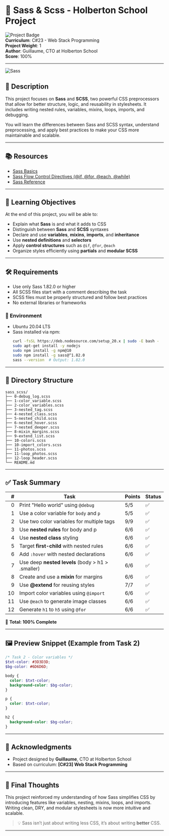 

# 📘 Sass & Scss - Holberton School Project

![Project Badge](https://img.shields.io/badge/Completion-100%25-brightgreen)  
**Curriculum**: C#23 - Web Stack Programming  
**Project Weight**: 1  
**Author**: Guillaume, CTO at Holberton School  
**Score**: 100%

---


![Sass](https://encrypted-tbn0.gstatic.com/images?q=tbn:ANd9GcSSYGH9nZSplzNbT7Zx9w-9dGKVyleSlaQNOA&s)

## 📄 Description

This project focuses on **Sass** and **SCSS**, two powerful CSS preprocessors that allow for better structure, logic, and reusability in stylesheets. It includes writing nested rules, variables, mixins, loops, imports, and debugging.

You will learn the differences between Sass and SCSS syntax, understand preprocessing, and apply best practices to make your CSS more maintainable and scalable.

---

## 📚 Resources

- [Sass Basics](https://sass-lang.com/guide)
- [Sass Flow Control Directives (@if, @for, @each, @while)](https://sass-lang.com/documentation/at-rules/control/)
- [Sass Reference](https://sass-lang.com/documentation/)

---

## 🎯 Learning Objectives

At the end of this project, you will be able to:

- Explain what **Sass** is and what it adds to CSS
- Distinguish between **Sass** and **SCSS** syntaxes
- Declare and use **variables**, **mixins**, **imports**, and **inheritance**
- Use **nested definitions** and **selectors**
- Apply **control structures** such as `@if`, `@for`, `@each`
- Organize styles efficiently using **partials** and **modular SCSS**

---

## 🛠️ Requirements

- Use only Sass 1.82.0 or higher
- All SCSS files start with a comment describing the task
- SCSS files must be properly structured and follow best practices
- No external libraries or frameworks

### 🧪 Environment

- Ubuntu 20.04 LTS
- Sass installed via npm:
  ```bash
  curl -fsSL https://deb.nodesource.com/setup_20.x | sudo -E bash -
  sudo apt-get install -y nodejs
  sudo npm install -g npm@10
  sudo npm install -g sass@^1.82.0
  sass --version  # Output: 1.82.0
  ```

---

## 📁 Directory Structure

```
sass_scss/
├── 0-debug_log.scss
├── 1-color_variable.scss
├── 2-color_variables.scss
├── 3-nested_tag.scss
├── 4-nested_class.scss
├── 5-nested_child.scss
├── 6-nested_hover.scss
├── 7-nested_deeper.scss
├── 8-mixin_margins.scss
├── 9-extend_list.scss
├── 10-colors.scss
├── 10-import_colors.scss
├── 11-photos.scss
├── 11-loop_photos.scss
├── 12-loop_header.scss
└── README.md
```

---

## ✅ Task Summary

| # | Task | Points | Status |
|--:|------|--------|--------|
| 0 | Print "Hello world" using `@debug` | 5/5 | ✅ |
| 1 | Use a color variable for `body` and `p` | 5/5 | ✅ |
| 2 | Use two color variables for multiple tags | 9/9 | ✅ |
| 3 | Use **nested rules** for body and p | 6/6 | ✅ |
| 4 | Use **nested class** styling | 6/6 | ✅ |
| 5 | Target **first-child** with nested rules | 6/6 | ✅ |
| 6 | Add `:hover` with nested declarations | 6/6 | ✅ |
| 7 | Use deep **nested levels** (body > h1 > .smaller) | 6/6 | ✅ |
| 8 | Create and use a **mixin** for margins | 6/6 | ✅ |
| 9 | Use **@extend** for reusing styles | 7/7 | ✅ |
|10 | Import color variables using `@import` | 6/6 | ✅ |
|11 | Use `@each` to generate image classes | 6/6 | ✅ |
|12 | Generate `h1` to `h5` using `@for` | 6/6 | ✅ |

🎉 **Total: 100% Complete**

---

## 🖼️ Preview Snippet (Example from Task 2)

```scss
/* Task 2 - Color variables */
$txt-color: #3D3D3D;
$bg-color: #6D6D6D;

body {
  color: $txt-color;
  background-color: $bg-color;
}

p {
  color: $txt-color;
}

h2 {
  background-color: $bg-color;
}
```

---

## 🙌 Acknowledgments

- Project designed by **Guillaume**, CTO at Holberton School  
- Based on curriculum: **[C#23] Web Stack Programming**

---

## 📌 Final Thoughts

This project reinforced my understanding of how Sass simplifies CSS by introducing features like variables, nesting, mixins, loops, and imports. Writing clean, DRY, and modular stylesheets is now more intuitive and scalable.

> 💡 Sass isn’t just about writing less CSS, it’s about writing **better** CSS.

---

